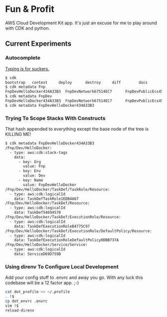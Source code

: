 # Fun & Profit

AWS Cloud Development Kit app. It's just an excuse for me to 
play around with CDK and python.

## Current Experiments

### Autocomplete

[Typing is for suckers.](https://gist.github.com/kirtfitzpatrick/e7a7828e99bae609955f08b35fc2c8b1)

```bash
$ cdk 
bootstrap   context     deploy      destroy     diff        docs        doctor      init        list        metadata    synthesize  
$ cdk metadata Fnp
FnpDevHelloDocker434A33B3  FnpDevNetwork67514EC7      FnpDevPublicEcs45E75100    FnpDevTweetIngestC12A26E5  FnpRegistryB3019273        
$ cdk metadata FnpDev
FnpDevHelloDocker434A33B3  FnpDevNetwork67514EC7      FnpDevPublicEcs45E75100    FnpDevTweetIngestC12A26E5  
$ cdk metadata FnpDevHelloDocker434A33B3
```

### Trying To Scope Stacks With Constructs

That hash appended to everything except the base node of the tree is KILLING ME!

```bash
$ cdk metadata FnpDevHelloDocker434A33B3 
/Fnp/Dev/HelloDocker:
  - type: aws:cdk:stack-tags
    data:
      - key: Org
        value: Fnp
      - key: Env
        value: Dev
      - key: Name
        value: FnpDevHelloDocker
/Fnp/Dev/HelloDocker/TaskDef/TaskRole/Resource:
  - type: aws:cdk:logicalId
    data: TaskDefTaskRole1EDB4A67
/Fnp/Dev/HelloDocker/TaskDef/Resource:
  - type: aws:cdk:logicalId
    data: TaskDef54694570
/Fnp/Dev/HelloDocker/TaskDef/ExecutionRole/Resource:
  - type: aws:cdk:logicalId
    data: TaskDefExecutionRoleB4775C97
/Fnp/Dev/HelloDocker/TaskDef/ExecutionRole/DefaultPolicy/Resource:
  - type: aws:cdk:logicalId
    data: TaskDefExecutionRoleDefaultPolicy0DBB737A
/Fnp/Dev/HelloDocker/Service/Service:
  - type: aws:cdk:logicalId
    data: ServiceD69D759B
```

### Using direnv To Configure Local Development

Add your config stuff to .envrc and away you go.
With any luck this codebase will be a 12 factor app. ;-)

```bash
cat dot_profile >> ~/.profile
. !$
cp dot_envrc .envrc
vim !$
reload-direnv
```
